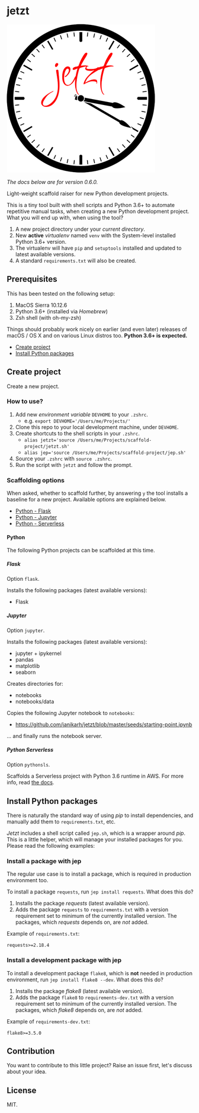# jetzt

![jetzt logo](web/jetzt-logo-400x400.png "Jetzt!")

*The docs below are for version 0.6.0.*

Light-weight scaffold raiser for new Python development projects.

This is a tiny tool built with shell scripts and Python 3.6+ to automate repetitive manual tasks, when creating a new Python development project. What you will end up with, when using the tool?

1. A new project directory under your *current directory*.
1. New **active** *virtualenv* named `venv` with the System-level installed Python 3.6+ version.
1. The virtualenv will have `pip` and `setuptools` installed and updated to latest available versions.
1. A standard `requirements.txt` will also be created.

## Prerequisites

This has been tested on the following setup:

1. MacOS Sierra 10.12.6
1. Python 3.6+ (installed via *Homebrew*)
1. Zsh shell (with oh-my-zsh)

Things should probably work nicely on earlier (and even later) releases of macOS / OS X and on various Linux distros too. **Python 3.6+ is expected.**

- [Create project](#create-project)
- [Install Python packages](#install-python-packages)

## Create project

Create a new project.

### How to use?

1. Add new *environment variable* `DEVHOME` to your `.zshrc`.
    - e.g. `export DEVHOME='/Users/me/Projects/'`
2. Clone this repo to your local development machine, under `DEVHOME`.
3. Create shortcuts to the shell scripts in your `.zshrc`.
    - `alias jetzt='source /Users/me/Projects/scaffold-project/jetzt.sh'`
    - `alias jep='source /Users/me/Projects/scaffold-project/jep.sh'`
4. Source your `.zshrc` with `source .zshrc`.
5. Run the script with `jetzt` and follow the prompt.

### Scaffolding options

When asked, whether to scaffold further, by answering `y` the tool installs a baseline for a new project. Available options are explained below.

- [Python - Flask](#flask)
- [Python - Jupyter](#jupyter)
- [Python - Serverless](#python-serverless)

#### Python

The following Python projects can be scaffolded at this time.

##### Flask

Option `flask`.

Installs the following packages (latest available versions):

- Flask

##### Jupyter

Option `jupyter`.

Installs the following packages (latest available versions):

- jupyter + ipykernel
- pandas
- matplotlib
- seaborn

Creates directories for:

- notebooks
- notebooks/data

Copies the following Jupyter notebook to `notebooks`:

- https://github.com/janikarh/jetzt/blob/master/seeds/starting-point.ipynb

... and finally runs the notebook server.

##### Python Serverless

Option `pythonsls`.

Scaffolds a Serverless project with Python 3.6 runtime in AWS. For more info, read [the docs](seeds/python-serverless/README.md).

## Install Python packages

There is naturally the standard way of using *pip* to install dependencies, and manually add them to `requirements.txt`, etc.

*Jetzt* includes a shell script called `jep.sh`, which is a wrapper around *pip*. This is a little helper, which will manage your installed packages for you. Please read the following examples:

### Install a package with jep

The regular use case is to install a package, which is required in production environment too.

To install a package `requests`, run `jep install requests`. What does this do?

1. Installs the package *requests* (latest available version).
2. Adds the package `requests` to `requirements.txt` with a version requirement set to minimum of the currently installed version. The packages, which *requests* depends on, are *not* added.

Example of `requirements.txt`:

```
requests>=2.18.4
```

### Install a development package with jep

To install a development package `flake8`, which is **not** needed in production environment, run `jep install flake8 --dev`. What does this do?

1. Installs the package *flake8* (latest available version).
2. Adds the package `flake8` to `requirements-dev.txt` with a version requirement set to minimum of the currently installed version. The packages, which *flake8* depends on, are *not* added.

Example of `requirements-dev.txt`:

```
flake8>=3.5.0
```

## Contribution

You want to contribute to this little project? Raise an issue first, let's discuss about your idea.

## License

MIT.